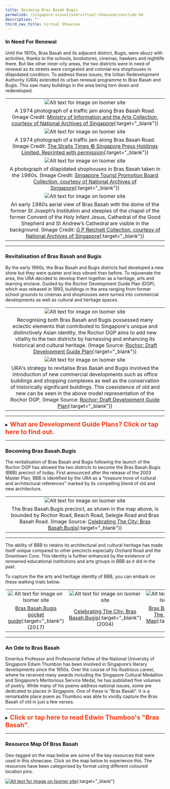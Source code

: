```yaml
---
title: Becoming Bras Basah Bugis
permalink: /singapore-visualised/virtual-showcase/conclude-bb
description: ""
third_nav_title: Virtual Showcase
---
```

### **In Need For Renewal**

Until the 1970s, Bras Basah and its adjacent district, Bugis, were abuzz with activities, thanks to the schools, bookstores, cinemas, hawkers and nightlife there. But like other inner-city areas, the two districts were in need of renewal as its streets were congested and colonial-era shophouses in dilapidated condition. To address these issues, the Urban Redevelopment Authority (URA) extended its urban renewal programme to Bras Basah and Bugis. This saw many buildings in the area being torn down and redeveloped.

|   |
|:-----:|
| ![Alt text for image on Isomer site](/images/bb-aerial-1970s.png)  |
| A 1974 photograph of a traffic jam along Bras Basah Road. (Image Credit: [Ministry of Information and the Arts Collection, courtesy of National Archives of Singapore](https://www.nas.gov.sg/archivesonline/photographs/record-details/3b2d94ab-1162-11e3-83d5-0050568939ad){:target="_blank"})  |
| ![Alt text for image on Isomer site](/images/sample-bb-renewal-traffic-1.jpg)  |
| A 1974 photograph of a traffic jam along Bras Basah Road. (Image Credit: [The Straits Times © Singapore Press Holdings Limited. Reprinted with permission](https://www.nas.gov.sg/archivesonline/photographs/record-details/9bca7c69-1162-11e3-83d5-0050568939ad){:target="_blank"})  |
| ![Alt text for image on Isomer site](/images/sample-bb-renewal-1.jpg) |
|  A photograph of dilapidated shophouses in Bras Basah taken in the 1980s. (Image Credit: [Singapore Tourist Promotion Board Collection, courtesy of National Archives of Singapore](https://www.nas.gov.sg/archivesonline/photographs/record-details/5fa6593e-1162-11e3-83d5-0050568939ad){:target="_blank"}) |
| ![Alt text for image on Isomer site](/images/sample-bb-renewal-2.jpg) |
|  An early 1980s aerial view of Bras Basah with the dome of the former St Joseph’s Institution and steeples of the chapel of the former Convent of the Holy Infant Jesus, Cathedral of the Good Shepherd and St Andrew’s Cathedral are visible in the background. (Image Credit: [G P Reichelt Collection, courtesy of National Archives of Singapore](https://www.nas.gov.sg/archivesonline/photographs/record-details/44137467-3c81-11e4-859c-0050568939ad){:target="_blank"}) |

________

### **Revitalisation of Bras Basah and Bugis**

By the early 1990s, the Bras Basah and Bugis districts had developed a new shine but they were quieter and less vibrant than before. To rejuvenate the area, the URA decided to develop them together as a heritage, arts and learning enclave. Guided by the Rochor Development Guide Plan (DGP), which was released in 1993, buildings in the area ranging from former school grounds to cinemas and shophouses were turned into commercial developments as well as cultural and heritage spaces. 

|   |
|:-----:|
| ![Alt text for image on Isomer site](/images/bb-renewal-rochor-dgp-1.jpg)  |
| Recognising both Bras Basah and Bugis possessed many eclectic elements that contributed to Singapore's unique and distinctively Asian identity, the Rochor DGP aims to add new vitality to the two districts by harnessing and enhancing its historical and cultural heritage. (Image Source: [Rochor: Draft Development Guide Plan](https://eservice.nlb.gov.sg/item_holding.aspx?bid=6553830){:target="_blank"})  |
| ![Alt text for image on Isomer site](/images/bb-renewal-rochor-dgp-2.jpg) |
|  URA's strategy to revitalise Bras Basah and Bugis involved the introduction of new commercial developments such as office buildings and shopping complexes as well as the conservation of historically significant buildings. This coexistence of old and new can be seen in the above model representation of the Rochor DGP,  (Image Source: [Rochor: Draft Development Guide Plan](https://eservice.nlb.gov.sg/item_holding.aspx?bid=6553830){:target="_blank"}) |



______

<details>
<summary><span style="font-weight: 700; font-size: 20px; font-style: normal; color:#f43c18">What are Development Guide Plans? Click or tap here to find out.</span></summary>
<br>
<span style="font-weight: 400; font-size: 20px; font-style: normal; color:#eb7044">Development Guide Plans (DGPs) are detailed short- to medium-term land-use plans completed between 1993 and 1998 as part of a comprehensive review of the Master Plan 1985. The Urban Redevelopment Authority (URA), the national land-use planning agency, divided Singapore into 55 planning areas and drew up a DGP for each of these areas. A blueprint of the living, working and leisure environment in Singapore, the 55 DGPs together formed the overall Master Plan 1998, which was gazetted on 22 January 1999. The URA released the first of its 55 DGPs in 1993. The final DGP was released in July 1998 for the Punggol area and included detailed plans for Punggol 21.</span>
	
</details>

_____

### **Becoming Bras Basah.Bugis**

The revitalisation of Bras Basah and Bugis following the launch of the Rochor DGP has allowed the two districts to become the Bras Basah.Bugis (BBB) precinct of today. First announced after the release of the 2003 Master Plan, BBB is identified by the URA as a "treasure trove of cultural and architectural references" marked by its compelling blend of old and new architecture. 

|   |
|:-----:|
| ![Alt text for image on Isomer site](/images/bb-renewal-bbb-map-1.jpg)  |
| The Bras Basah.Bugis precinct, as shown in the map above, is bounded by Rochor Road, Beach Road, Selegie Road and Bras Basah Road. (Image Source: [Celebrating The City: Bras Basah.Bugis](https://eservice.nlb.gov.sg/item_holding.aspx?bid=200002682){:target="_blank"})  |



______

The ability of BBB to retains its architectural and cultural heritage has made itself unique compared to other precincts especially Orchard Road and the Downtown Core. This identity is further enhanced by the existence of renowned educational institutions and arts groups in BBB as it did in the past.

To capture the the arts and heritage identity of BBB, you can embark on these walking trials below.

|  |  |  |
| :--------: | :--------: | :--------: |
| ![Alt text for image on Isomer site](/images/bb-renewal-bbb-trail-1.jpg)     | ![Alt text for image on Isomer site](/images/bb-renewal-bbb-trail-2.jpg)     | ![Alt text for image on Isomer site](/images/story-map-journey.jpg)     |
| [Bras Basah.Bugis pocket guide](https://www.nhb.gov.sg/brasbasahbugis/-/media/bbb/bras-basahbugis-pocket-guide-2017.pdf?la=en){:target="_blank"} (2017)     | [Celebrating The City: Bras Basah.Bugis](https://eservice.nlb.gov.sg/item_holding.aspx?bid=200002682){:target="_blank"} (2004)    | [Bras Basah Through The Years Story Map](https://nlb.geoicon.com/spatialdiscovery/storymaps/bras-basah-the-complete-story-map/index.html){:target="_blank"} (2021)    |



____

### **An Ode to Bras Basah**

Emeritus Professor and Professorial Fellow of the National University of Singapore Edwin Thumboo has been involved in Singapore’s literary developments since the 1950s. Over the course of his illustrious career, where he received many awards including the Singapore Cultural Medallion and Singapore’s Meritorious Service Medal, he has published five volumes of poetry. While many of his poems address national issues, some are dedicated to places in Singapore. One of these is “Bras Basah”. It is a remarkable place poem as Thumboo was able to vividly capture the Bras Basah of old in just a few verses.

_______

<details>
<summary><span style="font-weight: 700; font-size: 20px; font-style: normal; color:#f43c18">Click or tap here to read Edwin Thumboo's "Bras Basah".</span></summary>
<br>
<span style="font-weight: 400; font-size: 20px; font-style: normal; color:#eb7044">Where the first Rendezvous brooded
<br>By a row of old shophouses, since sadly slain,
<br>A special road began. A point of colonial
<br>Confluence: Dhoby Ghaut, the YWCA with
<br>Manicured tennis lawns for memsahibs who
<br>Then took tea and scones. Across a Shell kiosk
<br>Where Papa parked his Austin Seven, then off
<br>To Hock Hoe’s for piston rods and Radex
<br>
<br>Think of the names: Dhoby Ghaut, Prinsep St,
<br>The three Cathays, a name the Lokes made
<br>Famous: resplendent building, our tallest then;
<br>Fantastic camera shop; and that popular Store
<br>Where Rudy’s wife, petite, temporarily demure,
<br>Quietly assessed her customers as she held her
<br>Intelligence above show-cases. Two doors away,
<br>Heng, increasingly called Mr, sold German cameras
<br>To Japanese sailors, was en route to a partnership.
<br>
<br>And the bookshops full of stuff: Penguin New 
<br>Writing to Palgrave’s G-Treasury; Q’s Oxford 
<br>Anthology, a blue spine among mouldy issues 
<br>Of The Wide World where imperial dreams, 
<br>The White man’s burden trudged across Asia and
<br>Africa, up Ruwenzori’s mist and moon, then down
<br>The Brahmaputra. Mainly first-hand accounts, 
<br>Direct, unshorn, marching against superstition.
<br>Plain narratives rising in majesty, in power, art.
<br>No cute theory of the Other. Only them natives.
<br>
<br>And the Rendezvous after school; affordable.
<br>The man with the mole, ladle in hand, presided,
<br>Holding the extra spoonful, balanced fate,deciding
<br>If he liked you. Two doors away Simon Ong’s
<br>Family shop of fishing tackle, Winchester torches,
<br>Knives of Solingen steel. Outside, a Woodsville tram,
<br>Full of St Andrew boys, swings around the corner,
<br>Tires squealing.
<br>
<br>Standing there, the world grew,
<br>Bit by bit, seemed different with each fresh vantage
<br>Shift in weather; hormonal stir, sweet unknowing;
<br>An ache that knew no words; a quickly passing mouth.
<br>As eyes caught more lit with sensuous guilt, when 
<br>Curves beneath Convent uniforms heaved and turned
<br>With the mind’s proposal, the rainbow’s ripening,
<br>As thoughts fingered image, each chance encounter.
<br>Experience became a word as Life cease to be simple.
<br>

</span>
	
</details>

_______

### **Resource Map Of Bras Basah**

Geo-tagged on the map below are some of the key resources that were used in this showcase. Click on the map below to experience this. The resources have been categorised by format using different coloured location pins.

[![Alt text for image on Isomer site](/images/sample-bb-resource-story-map.jpg)](https://nlb.geoicon.com/spatialdiscovery/storymaps/bras-basah-resource-map/index.html){:target="_blank"}
